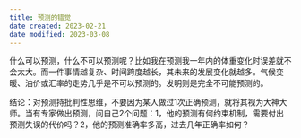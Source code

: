 ```yaml
---
title: 预测的错觉
date created: 2023-02-21
date modified: 2023-03-08
---
```


什么可以预测，什么不可以预测呢？比如我在预测我一年内的体重变化时误差就不会太大。而一件事情越复杂、时间跨度越长，其未来的发展变化就越多。气候变暖、油价或汇率的走势几乎是不可以预测的。发明则是完全不可能预测的。

结论：对预测持批判性思维，不要因为某人做过1次正确预测，就将其视为大神大师。当有专家做出预测，问自己2个问题：1，他的预测有何约束机制，需要付出预测失误的代价吗？2，他的预测准确率多高，过去几年正确率如何？
